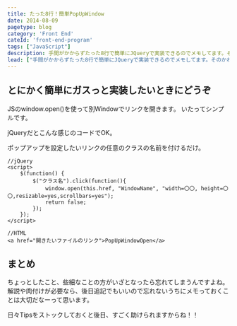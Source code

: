 ```yaml
---
title: たった8行！簡単PopUpWindow
date: 2014-08-09
pagetype: blog
category: 'Front End'
cateId: 'front-end-program'
tags: ["JavaScript"]
description: 手間がかからずたった8行で簡単にJQueryで実装できるのでメモしてます。そのかわり、素っ気ないしまったくオシャレじゃないです。ご了承ください。
lead: ["手間がかからずたった8行で簡単にJQueryで実装できるのでメモしてます。そのかわり、素っ気ないしまったくオシャレじゃないです。ご了承ください。"]
---
```

## とにかく簡単にガスっと実装したいときにどうぞ

JSのwindow.open()を使って別Windowでリンクを開きます。
いたってシンプルです。

jQueryだとこんな感じのコードでOK。

ポップアップを設定したいリンクの任意のクラスの名前を付けるだけ。

```
//jQuery
<script>
    $(function() {
        $("クラス名").click(function(){
            window.open(this.href, "WindowName", "width=〇〇, height=〇〇,resizable=yes,scrollbars=yes");
            return false;
        });
    });
</script>

//HTML
<a href="開きたいファイルのリンク">PopUpWindowOpen</a>
```

## まとめ
ちょっとしたこと、些細なことの方がいざとなったら忘れてしまうんですよね。
解説や肉付けが必要なら、後日追記でもいいので忘れないうちにメモっておくことは大切だなーって思います。

日々Tipsをストックしておくと後日、すごく助けられますからね！！
